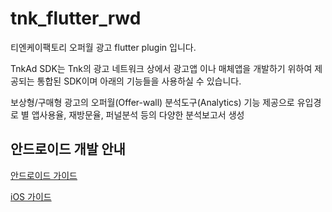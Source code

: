 # tnk_flutter_rwd

티엔케이팩토리 오퍼월 광고 flutter plugin 입니다.

TnkAd SDK는 Tnk의 광고 네트워크 상에서 광고앱 이나 매체앱을 개발하기 위하여 제공되는 통합된 SDK이며 아래의 기능들을 사용하실 수 있습니다.

보상형/구매형 광고의 오퍼월(Offer-wall)
분석도구(Analytics) 기능 제공으로 유입경로 별 앱사용율, 재방문율, 퍼널분석 등의 다양한 분석보고서 생성

## 안드로이드 개발 안내

[안드로이드 가이드](https://github.com/tnkfactory/tnk_flutter_rwd_plugin/blob/master/guide_android.md)

[iOS 가이드](https://github.com/tnkfactory/tnk_flutter_rwd_plugin/blob/master/guide_ios.md)

